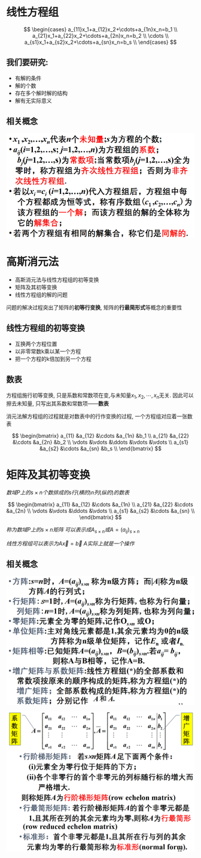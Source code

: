 # 线性方程组

$$
\begin{cases}
a_{11}x_1+a_{12}x_2+\cdots+a_{1n}x_n=b_1 \\
a_{21}x_1+a_{22}x_2+\cdots+a_{2n}x_n=b_2 \\
\cdots \\
a_{s1}x_1+a_{s2}x_2+\cdots+a_{sn}x_n=b_s \\
\end{cases}
$$

## 我们要研究:

* 有解的条件
* 解的个数
* 存在多个解时解的结构
* 解有无实际意义

## 相关概念

![](2020-11-16-09-39-30.png)


# 高斯消元法

* 高斯消元法与线性方程组的初等变换
* 矩阵及其初等变换
* 线性方程组的解的问题

问题的解决过程突出了矩阵的**初等行变换**, 矩阵的**行最简形式**等概念的重要性

## 线性方程组的初等变换

* 互换两个方程位置
* 以非零常数k乘以某一个方程
* 把一个方程的k倍加到另一个方程

## 数表

方程组施行初等变换, 只是系数和常数项在变,与未知量$x_1,x_2,\cdots,x_n$无关.
因此可以擦去未知量, 只写出其系数和常数项——**数表**

消元法解方程组的过程就是对数表中的行作变换的过程,
一个方程组对应着一张数表

$$
\begin{bmatrix}
a_{11} &a_{12} &\cdots &a_{1n} &b_1 \\
a_{21} &a_{22} &\cdots &a_{2n} &b_2 \\
\vdots &\vdots &\ddots &\vdots &\vdots \\
a_{s1} &a_{s2} &\cdots &a_{sn} &b_s \\
\end{bmatrix}
$$


# 矩阵及其初等变换

$数域P上的s×n个数排成的s行(横的)n列(纵的)的数表$

$$
\begin{bmatrix}
a_{11} &a_{12} &\cdots &a_{1n} \\
a_{21} &a_{22} &\cdots &a_{2n} \\
\vdots &\vdots &\ddots &\vdots \\
a_{s1} &a_{s2} &\cdots &a_{sn} \\
\end{bmatrix}
$$

$称为数域P上的s×n矩阵$
$可以表示成A_{s×n}或A=(a_{ij})_{s×n}$

$线性方程组可以表示为 A\vec{x}=\vec b$
$A实际上就是一个操作$

## 相关概念

![](2020-11-18-08-39-09.png)

![](2020-11-18-08-46-20.png)